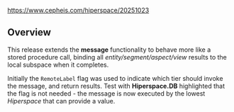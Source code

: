 https://www.cepheis.com/hiperspace/20251023
## Overview

This release extends the **message** functionality to behave more like a stored procedure call, 
binding all *entity/segment/aspect/view* results to the local subspace when it completes.  

Initially the `RemoteLabel` 
flag was used to indicate which tier should invoke the message, and return results.  Test with **Hiperspace.DB** 
highlighted that the flag is not needed - the message is now executed by the lowest *Hiperspace* that can provide a value.
